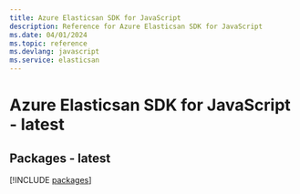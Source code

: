 ```yaml
---
title: Azure Elasticsan SDK for JavaScript
description: Reference for Azure Elasticsan SDK for JavaScript
ms.date: 04/01/2024
ms.topic: reference
ms.devlang: javascript
ms.service: elasticsan
---
```

# Azure Elasticsan SDK for JavaScript - latest
## Packages - latest
[!INCLUDE [packages](elasticsan-index.md)]